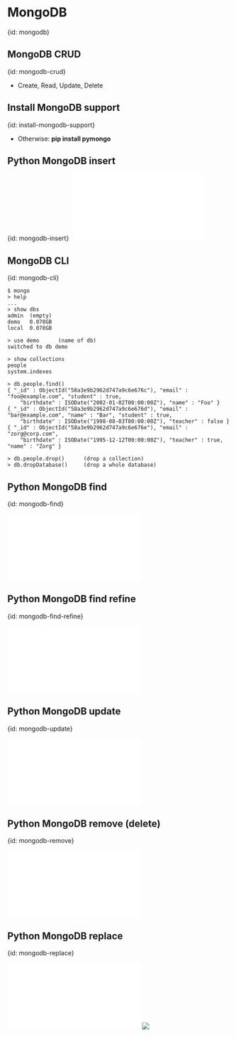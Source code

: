 # MongoDB
{id: mongodb}

## MongoDB CRUD
{id: mongodb-crud}

* Create, Read, Update, Delete




## Install MongoDB support
{id: install-mongodb-support}

* Otherwise: **pip install pymongo**



## Python MongoDB insert
{id: mongodb-insert}
![](examples/mongodb/insert.py)


## MongoDB CLI
{id: mongodb-cli}

```
$ mongo
> help
...
> show dbs
admin  (empty)
demo   0.078GB
local  0.078GB

> use demo      (name of db)
switched to db demo

> show collections
people
system.indexes

> db.people.find()
{ "_id" : ObjectId("58a3e9b2962d747a9c6e676c"), "email" : "foo@example.com", "student" : true,
    "birthdate" : ISODate("2002-01-02T00:00:00Z"), "name" : "Foo" }
{ "_id" : ObjectId("58a3e9b2962d747a9c6e676d"), "email" : "bar@example.com", "name" : "Bar", "student" : true,
    "birthdate" : ISODate("1998-08-03T00:00:00Z"), "teacher" : false }
{ "_id" : ObjectId("58a3e9b2962d747a9c6e676e"), "email" : "zorg@corp.com",
    "birthdate" : ISODate("1995-12-12T00:00:00Z"), "teacher" : true, "name" : "Zorg" }

> db.people.drop()      (drop a collection)
> db.dropDatabase()     (drop a whole database)
```


## Python MongoDB find
{id: mongodb-find}

![](examples/mongodb/find.py)


## Python MongoDB find refine
{id: mongodb-find-refine}

![](examples/mongodb/find_by_name.py)


## Python MongoDB update
{id: mongodb-update}

![](examples/mongodb/update.py)


## Python MongoDB remove (delete)
{id: mongodb-remove}

![](examples/mongodb/delete.py)


## Python MongoDB replace
{id: mongodb-replace}

![](examples/mongodb/replace.py)
![](examples/mongodb/replace.out)

